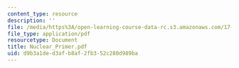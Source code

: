 ```yaml
---
content_type: resource
description: ''
file: /media/https%3A/open-learning-course-data-rc.s3.amazonaws.com/17-471-american-national-security-policy-fall-2002/d9b3a1ded3afb8af2fb352c280d989ba_Nuclear_Primer.pdf
file_type: application/pdf
resourcetype: Document
title: Nuclear_Primer.pdf
uid: d9b3a1de-d3af-b8af-2fb3-52c280d989ba
---
```

